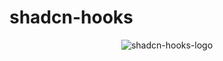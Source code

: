 # shadcn-hooks

<p align="center">
  <img alt="shadcn-hooks-logo" src="https://github.com/user-attachments/assets/b511ddbd-a186-4401-b1db-87dd7def236d">
</p>
